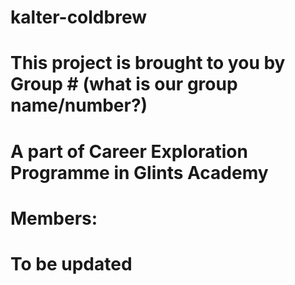# kalter-coldbrew

# This project is brought to you by Group # (what is our group name/number?)
# A part of Career Exploration Programme in Glints Academy

# Members:
# To be updated